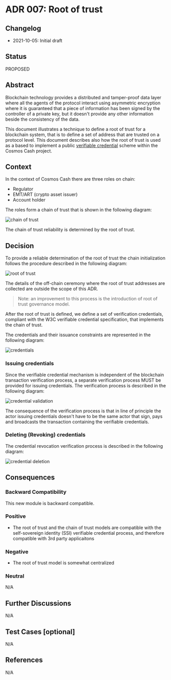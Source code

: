 # ADR 007: Root of trust

## Changelog

- 2021-10-05: Initial draft

## Status

PROPOSED

## Abstract

Blockchain technology provides a distributed and tamper-proof data layer where all the agents of the protocol interact
using asymmetric encryption where it is guaranteed that a piece of information has been signed by the controller of a
private key, but it doesn't provide any other information beside the consistency of the data.

This document illustrates a technique to define a root of trust for a blockchain system, that is to define a set of
address that are trusted on a protocol level. This document describes also how the root of trust is used as a based to
implement a public [verifiable credential](https://verifiablecredential.io/) scheme within the Cosmos Cash project.

## Context

In the context of Cosmos Cash there are three roles on chain:

- Regulator
- EMT/ART (crypto asset issuer)
- Account holder

The roles form a chain of trust that is shown in the following diagram:

![chain of trust](../../assets/diagrams/out/chain_of_trust.svg)

The chain of trust reliability is determined by the root of trust.

## Decision

To provide a reliable determination of the root of trust the chain initialization follows the procedure described in the
following diagram:

![root of trust](../../assets/diagrams/out/root_of_trust.svg)

The details of the off-chain ceremony where the root of trust addresses are collected are outside the scope of this ADR.

> Note: an improvement to this process is the introduction of root of trust governance model.

After the root of trust is defined, we define a set of verification credentials, compliant with the W3C verifiable
credential specification, that implements the chain of trust.

The credentials and their issuance constraints are represented in the following diagram:

![credentials](../../assets/diagrams/out/credentials.svg)

### Issuing credentials

Since the verifiable credential mechanism is independent of the blockchain transaction verification process, a 
separate verification process MUST be provided for issuing credentials. The verification process is described in the following 
diagram:

![credential validation](../../assets/diagrams/out/credentials_validate_proof.svg)

The consequence of the verification process is that in line of principle the actor issuing credentials doesn't have 
to be the same actor that sign, pays and broadcasts the transaction containing the verifiable credentials.

### Deleting (Revoking) credentials

The credential revocation verification process is described in the following diagram:

![credential deletion](../../assets/diagrams/out/credentials_delete.svg)

## Consequences

### Backward Compatibility

This new module is backward compatible.

### Positive

- The root of trust and the chain of trust models are compatible with the self-sovereign identity (SSI) verifiable credential process, and 
  therefore compatible with 3rd party applicaitons

### Negative

- The root of trust model is somewhat centralized

### Neutral

N/A

## Further Discussions

N/A

## Test Cases [optional]

N/A

## References

N/A





